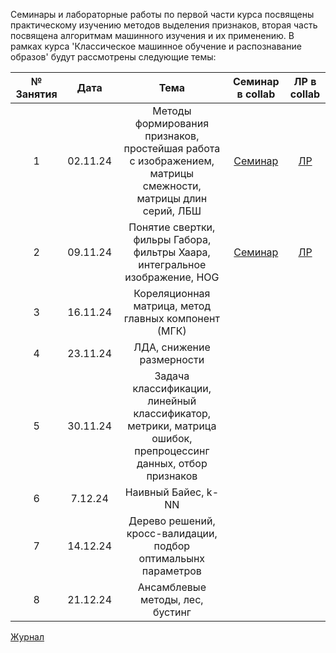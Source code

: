 Семинары и лабораторные работы по первой части курса посвящены практическому изучению методов выделения признаков, вторая часть посвящена алгоритмам машинного изучения и их применению.
В рамках курса 'Классическое машинное обучение и распознавание образов' будут рассмотрены следующие темы:

|№ Занятия|Дата|Тема|Семинар в collab|ЛР в collab|
|:-:|:-:|:-:|:-:|:-:|
|1|02.11.24|Методы формирования признаков, простейшая работа с изображением, матрицы смежности, матрицы длин серий, ЛБШ|[Семинар](https://drive.google.com/file/d/1K85_06LUkwdaOV4kVmPlfGvi7E2PdI3d/view?usp=sharing)|[ЛР](https://drive.google.com/file/d/10-SUcrIOLYsvz0SmtdKODAl2TB3Lp9t7/view?usp=sharing)|
|2|09.11.24|Понятие свертки, фильры Габора, фильтры Хаара, интегральное изображение, HOG|[Семинар](https://drive.google.com/file/d/1wfSdrJlUcNU0JQHzL_1ZaRlTXHDNKUnd/view?usp=sharing)|[ЛР](https://drive.google.com/file/d/16CEAO1k5w3kW88aPCqXwJM4ZefVuuEmc/view?usp=sharing)|
|3|16.11.24|Кореляционная матрица, метод главных компонент (МГК)|||
|4|23.11.24|ЛДА, снижение размерности|||
|5|30.11.24|Задача классификации, линейный классификатор, метрики, матрица ошибок, препроцессинг данных, отбор признаков|||
|6|7.12.24|Наивный Байес, k-NN|||
|7|14.12.24|Дерево решений, кросс-валидации, подбор оптимальынх параметров|||
|8|21.12.24|Ансамблевые методы, лес, бустинг|||

[Журнал](https://docs.google.com/spreadsheets/d/1LElcEz02zLLxudq-PYzMB_eIGBjnCondcVcDqWnhuTw/edit?usp=sharing)
